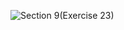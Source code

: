 ![Section 9(Exercise 23)](https://github.com/user-attachments/assets/0febb2e9-0e5b-4eb1-8c0d-c0798903024d)
